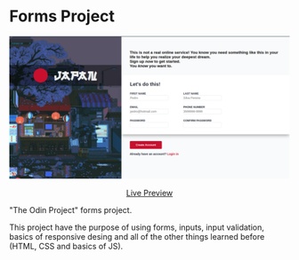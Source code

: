 # Forms Project

![Alt Text](./assets/images/final_image.png)

<p align="center">
  <a href="https://joao4xz.github.io/odin_forms/">Live Preview</a>
</p>

"The Odin Project" forms project.

This project have the purpose of using forms, inputs, input validation, basics of responsive desing and all of the other things learned before (HTML, CSS and basics of JS).
